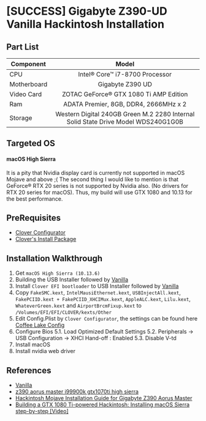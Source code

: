 # [SUCCESS] Gigabyte Z390-UD Vanilla Hackintosh Installation

## Part List
| Component     | Model         | 
| ------------- |:-------------:| 
| CPU           | Intel® Core™ i7-8700 Processor | 
| Motherboard      | Gigabyte Z390 UD      |   
| Video Card | ZOTAC GeForce® GTX 1080 Ti AMP Edition      | 
| Ram | ADATA Premier, 8GB, DDR4, 2666MHz x 2 |
| Storage | Western Digital 240GB Green M.2 2280 Internal Solid State Drive Model WDS240G1G0B  |

## Targeted OS
#### macOS High Sierra
It is a pity that Nvidia display card is currently not supported in macOS Mojave and above ;( The second thing I would like to mention is that GeForce® RTX 20 series is not supported by Nvidia also. (No drivers for RTX 20 series for macOS). Thus, my build will use GTX 1080 and 10.13 for the best performance.

## PreRequisites
- [Clover Configurator](https://mackie100projects.altervista.org/download-clover-configurator/)
- [Clover's Install Package](http://mackie100projects.altervista.org/download-clover-configurator/)

## Installation Walkthrough
1. Get `macOS High Sierra (10.13.6)`
2. Building the USB Installer followed by [Vanilla](https://hackintosh.gitbook.io/-r-hackintosh-vanilla-desktop-guide/building-the-usb-installer)
3. Install `Clover EFI bootloader` to USB Installer followed by [Vanilla](https://hackintosh.gitbook.io/-r-hackintosh-vanilla-desktop-guide/clover-setup)
4. Copy `FakeSMC.kext`, `IntelMausiEthernet.kext`, `USBInjectAll.kext`, `FakePCIID.kext + FakePCIID_XHCIMux.kext`, `AppleALC.kext`, `Lilu.kext`, `WhateverGreen.kext` and `AirportBrcmFixup.kext` to `/Volumes/EFI/EFI/CLOVER/kexts/Other`
5. Edit Config.Plist by `Clover Configurator`, the settings can be found here [Coffee Lake Config](https://hackintosh.gitbook.io/-r-hackintosh-vanilla-desktop-guide/config.plist-per-hardware/coffee-lake)
5. Configure Bios
5.1. Load Optimized Default Settings
5.2. Peripherals → USB Configuration → XHCI Hand-off : Enabled
5.3. Disable V-td
6. Install macOS
7. Install nvidia web driver

## References
- [Vanilla](https://hackintosh.gitbook.io/-r-hackintosh-vanilla-desktop-guide/)
- [z390 aorus master i99900k gtx1070ti high sierra](https://www.reddit.com/r/hackintosh/comments/a4obvs/z390_aorus_master_i99900k_gtx1070ti_high_sierra/)
- [Hackintosh Mojave Installation Guide for Gigabyte Z390 Aorus Master](https://github.com/cmer/gigabyte-z390-aorus-master-hackintosh)
- [Building a GTX 1080 Ti-powered Hackintosh: Installing macOS Sierra step-by-step [Video]](https://9to5mac.com/2017/04/28/building-a-gtx-1080-ti-powered-hackintosh-installing-macos-sierra-step-by-step-video/)
